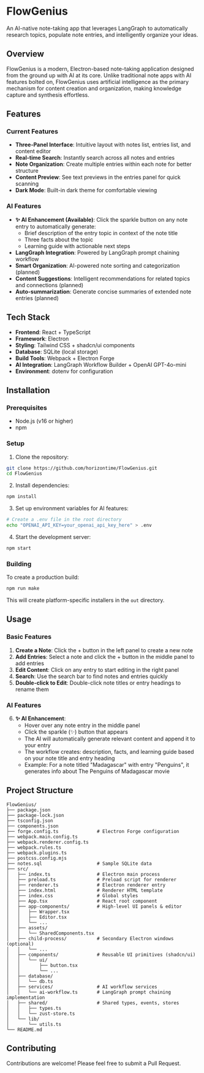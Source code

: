 # FlowGenius

An AI-native note-taking app that leverages LangGraph to automatically research topics, populate note entries, and intelligently organize your ideas.

## Overview

FlowGenius is a modern, Electron-based note-taking application designed from the ground up with AI at its core. Unlike traditional note apps with AI features bolted on, FlowGenius uses artificial intelligence as the primary mechanism for content creation and organization, making knowledge capture and synthesis effortless.

## Features

### Current Features
- **Three-Panel Interface**: Intuitive layout with notes list, entries list, and content editor
- **Real-time Search**: Instantly search across all notes and entries
- **Note Organization**: Create multiple entries within each note for better structure
- **Content Preview**: See text previews in the entries panel for quick scanning
- **Dark Mode**: Built-in dark theme for comfortable viewing

### AI Features
- **✨ AI Enhancement (Available)**: Click the sparkle button on any note entry to automatically generate:
  - Brief description of the entry topic in context of the note title
  - Three facts about the topic
  - Learning guide with actionable next steps
- **LangGraph Integration**: Powered by LangGraph prompt chaining workflow
- **Smart Organization**: AI-powered note sorting and categorization (planned)
- **Content Suggestions**: Intelligent recommendations for related topics and connections (planned)
- **Auto-summarization**: Generate concise summaries of extended note entries (planned)

## Tech Stack

- **Frontend**: React + TypeScript
- **Framework**: Electron
- **Styling**: Tailwind CSS + shadcn/ui components
- **Database**: SQLite (local storage)
- **Build Tools**: Webpack + Electron Forge
- **AI Integration**: LangGraph Workflow Builder + OpenAI GPT-4o-mini
- **Environment**: dotenv for configuration

## Installation

### Prerequisites
- Node.js (v16 or higher)
- npm 

### Setup

1. Clone the repository:
```bash
git clone https://github.com/horizontime/FlowGenius.git
cd FlowGenius
```

2. Install dependencies:
```bash
npm install
```

3. Set up environment variables for AI features:
```bash
# Create a .env file in the root directory
echo "OPENAI_API_KEY=your_openai_api_key_here" > .env
```

4. Start the development server:
```bash
npm start
```

### Building

To create a production build:

```bash
npm run make
```

This will create platform-specific installers in the `out` directory.

## Usage

### Basic Features
1. **Create a Note**: Click the + button in the left panel to create a new note
2. **Add Entries**: Select a note and click the + button in the middle panel to add entries
3. **Edit Content**: Click on any entry to start editing in the right panel
4. **Search**: Use the search bar to find notes and entries quickly
5. **Double-click to Edit**: Double-click note titles or entry headings to rename them

### AI Features
6. **✨ AI Enhancement**: 
   - Hover over any note entry in the middle panel
   - Click the sparkle (✨) button that appears
   - The AI will automatically generate relevant content and append it to your entry
   - The workflow creates: description, facts, and learning guide based on your note title and entry heading
   - Example: For a note titled "Madagascar" with entry "Penguins", it generates info about The Penguins of Madagascar movie

## Project Structure

```
FlowGenius/
├── package.json
├── package-lock.json
├── tsconfig.json
├── components.json
├── forge.config.ts              # Electron Forge configuration
├── webpack.main.config.ts
├── webpack.renderer.config.ts
├── webpack.rules.ts
├── webpack.plugins.ts
├── postcss.config.mjs
├── notes.sql                    # Sample SQLite data
├── src/
│   ├── index.ts                 # Electron main process
│   ├── preload.ts               # Preload script for renderer
│   ├── renderer.ts              # Electron renderer entry
│   ├── index.html               # Renderer HTML template
│   ├── index.css                # Global styles
│   ├── App.tsx                  # React root component
│   ├── app-components/          # High-level UI panels & editor
│   │   ├── Wrapper.tsx
│   │   ├── Editor.tsx
│   │   └── ...
│   ├── assets/
│   │   └── SharedComponents.tsx
│   ├── child-process/           # Secondary Electron windows (optional)
│   │   └── ...
│   ├── components/              # Reusable UI primitives (shadcn/ui)
│   │   └── ui/
│   │       ├── button.tsx
│   │       └── ...
│   ├── database/
│   │   └── db.ts
│   ├── services/                # AI workflow services
│   │   └── ai-workflow.ts       # LangGraph prompt chaining implementation
│   ├── shared/                  # Shared types, events, stores
│   │   ├── types.ts
│   │   └── zust-store.ts
│   └── lib/
│       └── utils.ts
└── README.md
```

## Contributing

Contributions are welcome! Please feel free to submit a Pull Request.

